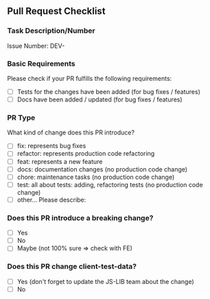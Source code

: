 <!-- Important! Please follow the guidelines for naming Pull Requests: https://docs.dasch.swiss/latest/developers/dsp/contribution/ -->

## Pull Request Checklist

### Task Description/Number

<!-- Please add either the Jira ticket number or, in case of unscheduled work, a short description of the task at hand -->

Issue Number: DEV-

### Basic Requirements

Please check if your PR fulfills the following requirements:

- [ ] Tests for the changes have been added (for bug fixes / features)
- [ ] Docs have been added / updated (for bug fixes / features)

### PR Type

What kind of change does this PR introduce?

- [ ] fix: represents bug fixes
- [ ] refactor: represents production code refactoring
- [ ] feat: represents a new feature
- [ ] docs: documentation changes (no production code change)
- [ ] chore: maintenance tasks (no production code change)
- [ ] test: all about tests: adding, refactoring tests (no production code change)
- [ ] other... Please describe:

### Does this PR introduce a breaking change?

<!-- If this PR contains a breaking change, please describe the impact and migration path for existing applications below. -->

- [ ] Yes
- [ ] No
- [ ] Maybe (not 100% sure => check with FE)

### Does this PR change client-test-data?

- [ ] Yes (don't forget to update the JS-LIB team about the change)
- [ ] No
